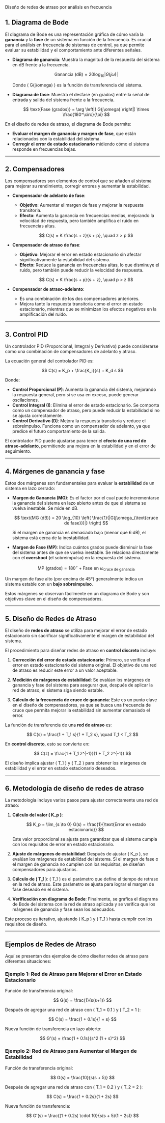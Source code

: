 Diseño de redes de atraso por análisis en frecuencia

## 1. Diagrama de Bode

El diagrama de Bode es una representación gráfica de cómo varía la **ganancia** y la **fase** de un sistema en función de la frecuencia. Es crucial para el análisis en frecuencia de sistemas de control, ya que permite evaluar su estabilidad y el comportamiento ante diferentes señales.

- **Diagrama de ganancia**: Muestra la magnitud de la respuesta del sistema en dB frente a la frecuencia.

   $$
   \text{Ganancia (dB)} = 20 \log_{10} \left| G(j\omega) \right|
  $$

   Donde \( G(j\omega) \) es la función de transferencia del sistema.

- **Diagrama de fase**: Muestra el desfase (en grados) entre la señal de entrada y salida del sistema frente a la frecuencia.

   $$
   \text{Fase (grados)} = \arg \left|( G(j\omega) \right|) \times \frac{180^\circ}{\pi}
  $$

En el diseño de redes de atraso, el diagrama de Bode permite:
- **Evaluar el margen de ganancia y margen de fase**, que están relacionados con la estabilidad del sistema.
- **Corregir el error de estado estacionario** midiendo cómo el sistema responde en frecuencias bajas.

---

## 2. Compensadores

Los compensadores son elementos de control que se añaden al sistema para mejorar su rendimiento, corregir errores y aumentar la estabilidad.

- **Compensador de adelanto de fase**:
   - **Objetivo**: Aumentar el margen de fase y mejorar la respuesta transitoria.
   - **Efecto**: Aumenta la ganancia en frecuencias medias, mejorando la velocidad de respuesta, pero también amplifica el ruido en frecuencias altas.

   $$
   C(s) = K \frac{s + z}{s + p}, \quad z > p
   $$

- **Compensador de atraso de fase**:
   - **Objetivo**: Mejorar el error en estado estacionario sin afectar significativamente la estabilidad del sistema.
   - **Efecto**: Reduce la ganancia en frecuencias altas, lo que disminuye el ruido, pero también puede reducir la velocidad de respuesta.

   $$
   C(s) = K \frac{s + p}{s + z}, \quad p > z
   $$

- **Compensador de atraso-adelanto**:
   - Es una combinación de los dos compensadores anteriores.
   - Mejora tanto la respuesta transitoria como el error en estado estacionario, mientras que se minimizan los efectos negativos en la amplificación del ruido.

---

## 3. Control PID

Un controlador PID (Proporcional, Integral y Derivativo) puede considerarse como una combinación de compensadores de adelanto y atraso.

La ecuación general del controlador PID es:

$$
C(s) = K_p + \frac{K_i}{s} + K_d s
$$

Donde:
- **Control Proporcional (P)**: Aumenta la ganancia del sistema, mejorando la respuesta general, pero si se usa en exceso, puede generar oscilaciones.
- **Control Integral (I)**: Elimina el error de estado estacionario. Se comporta como un compensador de atraso, pero puede reducir la estabilidad si no se ajusta correctamente.
- **Control Derivativo (D)**: Mejora la respuesta transitoria y reduce el sobreimpulso. Funciona como un compensador de adelanto, ya que predice el futuro comportamiento de la salida.

El controlador PID puede ajustarse para tener el **efecto de una red de atraso-adelanto**, permitiendo una mejora en la estabilidad y en el error de seguimiento.

---

## 4. Márgenes de ganancia y fase

Estos dos márgenes son fundamentales para evaluar la **estabilidad** de un sistema en lazo cerrado:

- **Margen de Ganancia (MG)**: Es el factor por el cual puede incrementarse la ganancia del sistema en lazo abierto antes de que el sistema se vuelva inestable. Se mide en dB.

   $$
   \text{MG (dB)} = 20 \log_{10} \left( \frac{1}{|G(j\omega_{\text{cruce de fase}})|} \right)
   $$

   Si el margen de ganancia es demasiado bajo (menor que 6 dB), el sistema está cerca de la inestabilidad.

- **Margen de Fase (MP)**: Indica cuántos grados puede disminuir la fase del sistema antes de que se vuelva inestable. Se relaciona directamente con el **overshoot** (el sobreimpulso) en la respuesta del sistema.

   $$
   \text{MP (grados)} = 180^\circ + \text{Fase en } \omega_{\text{cruce de ganancia}}
   $$

Un margen de fase alto (por encima de 45°) generalmente indica un sistema estable con un **bajo sobreimpulso**.

Estos márgenes se observan fácilmente en un diagrama de Bode y son objetivos clave en el diseño de compensadores.

---

## 5. Diseño de Redes de Atraso

El diseño de **redes de atraso** se utiliza para mejorar el error de estado estacionario sin sacrificar significativamente el margen de estabilidad del sistema.

El procedimiento para diseñar redes de atraso en **control discreto** incluye:

1. **Corrección del error de estado estacionario**: Primero, se verifica el error en estado estacionario del sistema original. El objetivo de una red de atraso es reducir este error a un valor aceptable.
   
2. **Medición de márgenes de estabilidad**: Se evalúan los márgenes de ganancia y fase del sistema para asegurar que, después de aplicar la red de atraso, el sistema siga siendo estable.
   
3. **Cálculo de la frecuencia de cruce de ganancia**: Este es un punto clave en el diseño de compensadores, ya que se busca una frecuencia de cruce que permita mejorar la estabilidad sin aumentar demasiado el error.

La función de transferencia de una **red de atraso** es:

$$
C(s) = \frac{1 + T_1 s}{1 + T_2 s}, \quad T_1 < T_2
$$

En **control discreto**, esto se convierte en:

$$
C(z) = \frac{1 + T_1 z^{-1}}{1 + T_2 z^{-1}}
$$

El diseño implica ajustar \( T_1 \) y \( T_2 \) para obtener los márgenes de estabilidad y el error en estado estacionario deseados.

---

## 6. Metodología de diseño de redes de atraso

La metodología incluye varios pasos para ajustar correctamente una red de atraso:

1. **Cálculo del valor \( K_p \)**:

   $$
   K_p = \lim_{s \to 0} G(s) = \frac{1}{\text{Error en estado estacionario}}
   $$

   Este valor proporcional se ajusta para garantizar que el sistema cumpla con los requisitos de error en estado estacionario.

2. **Ajuste de márgenes de estabilidad**:
   Después de ajustar \( K_p \), se evalúan los márgenes de estabilidad del sistema. Si el margen de fase o el margen de ganancia no cumplen con los requisitos, se diseñan compensadores para ajustarlos.

3. **Cálculo de \( T_1 \)**:
   \( T_1 \) es el parámetro que define el tiempo de retraso en la red de atraso. Este parámetro se ajusta para lograr el margen de fase deseado en el sistema.

4. **Verificación con diagrama de Bode**:
   Finalmente, se grafica el diagrama de Bode del sistema con la red de atraso aplicada y se verifica que los márgenes de ganancia y fase sean los adecuados.

Este proceso es iterativo, ajustando \( K_p \) y \( T_1 \) hasta cumplir con los requisitos de diseño.

---

## Ejemplos de Redes de Atraso

Aquí se presentan dos ejemplos de cómo diseñar redes de atraso para diferentes situaciones:

### **Ejemplo 1: Red de Atraso para Mejorar el Error en Estado Estacionario**

Función de transferencia original:

$$
G(s) = \frac{1}{s(s+1)}
$$

Después de agregar una red de atraso con \( T_1 = 0.1 \) y \( T_2 = 1 \):

$$
C(s) = \frac{1 + 0.1s}{1 + s}
$$

Nueva función de transferencia en lazo abierto:

$$
G'(s) = \frac{1 + 0.1s}{s^2 (1 + s)^2}
$$

### **Ejemplo 2: Red de Atraso para Aumentar el Margen de Estabilidad**

Función de transferencia original:

$$
G(s) = \frac{10}{s(s + 5)}
$$

Después de agregar una red de atraso con \( T_1 = 0.2 \) y \( T_2 = 2 \):

$$
C(s) = \frac{1 + 0.2s}{1 + 2s}
$$

Nueva función de transferencia:

$$
G'(s) = \frac{(1 + 0.2s) \cdot 10}{s(s + 5)(1 + 2s)}
$$
